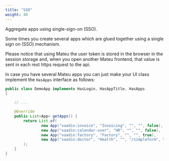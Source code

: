 ```yaml
---
title: "SSO"
weight: 40
---
```


Aggregate apps using single-sign-on (SSO).

Some times you create several apps which are glued together using a single sign on (SSO) mechanism.

Please notice that using Mateu the user token is stored in the browser in the session storage and, when you open another Mateu frontend, that value is sent in each rest https request to the api.

In case you have several Mateu apps you can just make your UI class implement the `HasApps` interface as follows:

```java
public class DemoApp implements HasLogin, HasAppTitle, HasApps
{

    // ...

    @Override
    public List<App> getApps() {
        return List.of(
                new App("vaadin:invoice", "Invoicing", "", "", false),
                new App("vaadin:calendar-user", "HR", "", "", false),
                new App("vaadin:factory", "Factory", "", "", true),
                new App("vaadin:doctor", "Health", "", "/simpleform", false)
        );
    }    
}
```

